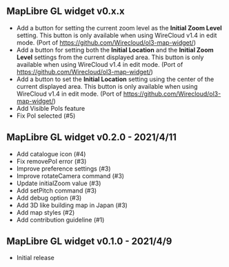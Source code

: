 ## MapLibre GL widget v0.x.x

- Add a button for setting the current zoom level as the **Initial Zoom
    Level** setting. This button is only available when using WireCloud v1.4 in
    edit mode. (Port of https://github.com/Wirecloud/ol3-map-widget/)
- Add a button for setting both the **Initial Location** and the **Initial
    Zoom Level** settings from the current displayed area. This button is only
    available when using WireCloud v1.4 in edit mode.
    (Port of https://github.com/Wirecloud/ol3-map-widget/)
- Add a button to set the **Initial Location** setting using the center of the
    current displayed area. This button is only available when using WireCloud
    v1.4 in edit mode.
    (Port of https://github.com/Wirecloud/ol3-map-widget/)
- Add Visible PoIs feature
- Fix PoI selected (#5)

## MapLibre GL widget v0.2.0 - 2021/4/11

- Add catalogue icon (#4)
- Fix removePoI error (#3)
- Improve preference settings (#3)
- Improve rotateCamera command (#3)
- Update initialZoom value (#3)
- Add setPitch command (#3)
- Add debug option (#3)
- Add 3D like building map in Japan (#3)
- Add map styles (#2)
- Add contribution guideline (#1)

## MapLibre GL widget v0.1.0 - 2021/4/9

- Initial release
